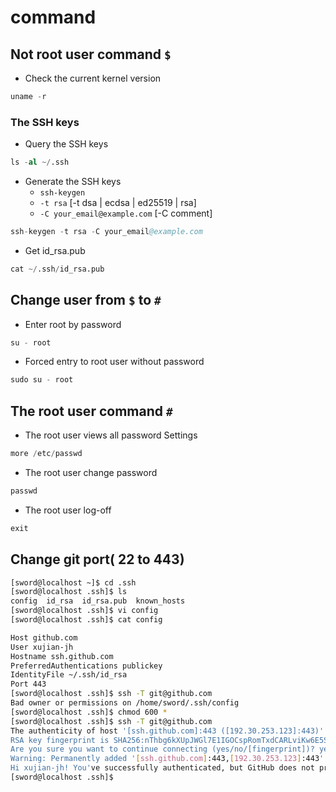 # command

## Not root user command `$`

- Check the current kernel version

```s
uname -r
```

### The SSH keys

- Query the SSH keys

```s
ls -al ~/.ssh
```

- Generate the SSH keys
  - `ssh-keygen`
  - `-t rsa` [-t dsa | ecdsa | ed25519 | rsa]
  - `-C your_email@example.com` [-C comment]

```s
ssh-keygen -t rsa -C your_email@example.com
```

- Get id_rsa.pub

```s
cat ~/.ssh/id_rsa.pub
```

## Change user from `$` to `#`

- Enter root by password

```s
su - root
```

- Forced entry to root user without password

```s
sudo su - root
```

## The root user command `#`

- The root user views all password Settings

```s
more /etc/passwd
```

- The root user change password

```s
passwd
```

- The root user log-off

```s
exit
```

## Change git port( 22 to 443)

```bash
[sword@localhost ~]$ cd .ssh
[sword@localhost .ssh]$ ls
config  id_rsa  id_rsa.pub  known_hosts
[sword@localhost .ssh]$ vi config
[sword@localhost .ssh]$ cat config

Host github.com  
User xujian-jh  
Hostname ssh.github.com  
PreferredAuthentications publickey  
IdentityFile ~/.ssh/id_rsa  
Port 443
[sword@localhost .ssh]$ ssh -T git@github.com
Bad owner or permissions on /home/sword/.ssh/config
[sword@localhost .ssh]$ chmod 600 *
[sword@localhost .ssh]$ ssh -T git@github.com
The authenticity of host '[ssh.github.com]:443 ([192.30.253.123]:443)' can't be established.
RSA key fingerprint is SHA256:nThbg6kXUpJWGl7E1IGOCspRomTxdCARLviKw6E5SY8.
Are you sure you want to continue connecting (yes/no/[fingerprint])? yes
Warning: Permanently added '[ssh.github.com]:443,[192.30.253.123]:443' (RSA) to the list of known hosts.
Hi xujian-jh! You've successfully authenticated, but GitHub does not provide shell access.
[sword@localhost .ssh]$
```
